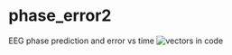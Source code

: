 # phase_error2
EEG phase prediction and error vs time
![vectors in code](./pictures/phase_error.png)
